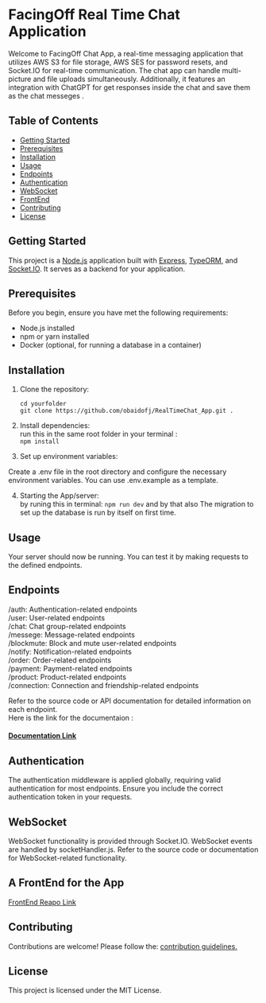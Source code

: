 ﻿# FacingOff Real Time Chat Application

Welcome to FacingOff Chat App, a real-time messaging application that utilizes AWS S3 for file storage, AWS SES for password resets, and Socket.IO for real-time communication. The chat app can handle multi-picture and file uploads simultaneously. Additionally, it features an integration with ChatGPT for get responses inside the chat and save them as the chat messeges .

## Table of Contents

- [Getting Started](#getting-started)
- [Prerequisites](#prerequisites)
- [Installation](#installation)
- [Usage](#usage)
- [Endpoints](#endpoints)
- [Authentication](#authentication)
- [WebSocket](#websocket)
- [FrontEnd](#a-FrontEnd-for-the-App)
- [Contributing](#contributing)
- [License](#license)

## Getting Started

This project is a [Node.js](https://nodejs.org/) application built with [Express](https://expressjs.com/), [TypeORM](https://typeorm.io/), and [Socket.IO](https://socket.io/). It serves as a backend for your application.

## Prerequisites

Before you begin, ensure you have met the following requirements:

- Node.js installed
- npm or yarn installed
- Docker (optional, for running a database in a container)

## Installation

1. Clone the repository:

   ```
   cd yourfolder
   git clone https://github.com/obaidofj/RealTimeChat_App.git .
   ```

2. Install dependencies:  
run this in the same root folder in your terminal :  
```npm install ```
  
3. Set up environment variables:

Create a .env file in the root directory and configure the necessary environment variables. You can use .env.example as a template.

4. Starting the App/server:  
by runing this in terminal:
```npm run dev```
and by that also The migration to set up the database is run by itself on first time.


## Usage
Your server should now be running. You can test it by making requests to the defined endpoints.

## Endpoints
/auth: Authentication-related endpoints  
/user: User-related endpoints  
/chat: Chat group-related endpoints  
/messege: Message-related endpoints  
/blockmute: Block and mute user-related endpoints  
/notify: Notification-related endpoints  
/order: Order-related endpoints  
/payment: Payment-related endpoints  
/product: Product-related endpoints  
/connection: Connection and friendship-related endpoints  
  
Refer to the source code or API documentation for detailed information on each endpoint.  
Here is the link for the documentaion :
#### [Documentation Link](https://documenter.getpostman.com/view/11905199/2s9YRE1WjF)

## Authentication
The authentication middleware is applied globally, requiring valid authentication for most endpoints. Ensure you include the correct authentication token in your requests.

## WebSocket
WebSocket functionality is provided through Socket.IO. WebSocket events are handled by socketHandler.js. Refer to the source code or documentation for WebSocket-related functionality.

## A FrontEnd for the App
[FrontEnd Reapo Link](https://github.com/obaidofj/Socket_Simple_FrontBack)

## Contributing
Contributions are welcome! Please follow the: [contribution guidelines.](./CONTRIBUTING.md)

## License
This project is licensed under the MIT License.